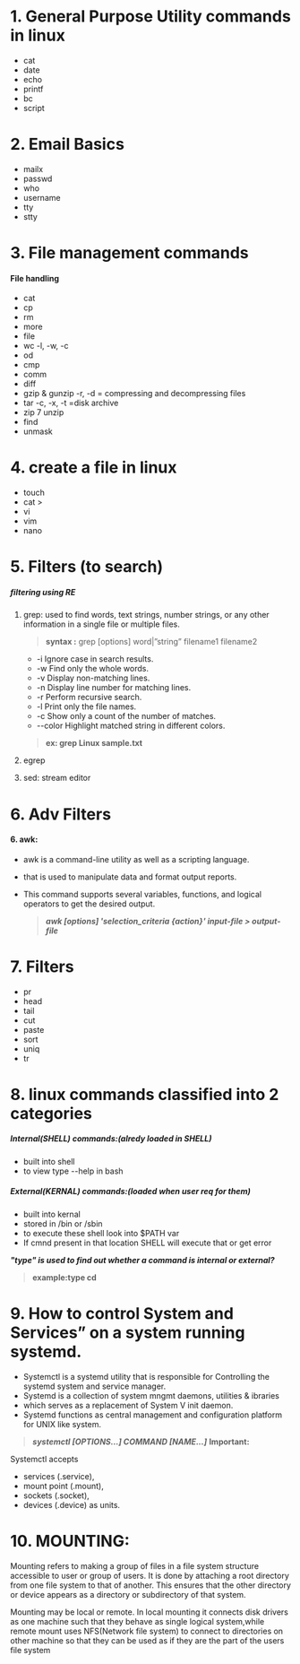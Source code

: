 # 1. General Purpose Utility commands in linux
- cat
- date
- echo
- printf
- bc
- script
 
# 2. Email Basics 
- mailx
- passwd
- who
- username
- tty
- stty

# 3. File management commands 
#### File handling
- cat
- cp
- rm
- more
- file
- wc -l, -w, -c
- od
- cmp
- comm
- diff
- gzip & gunzip -r, -d = compressing and decompressing files
- tar -c, -x, -t =disk archive
- zip 7 unzip
- find
- unmask

# 4. create a file in linux
- touch
- cat >
- vi
- vim
- nano

 # 5. Filters (to search)
 ##### filtering using RE
 1. grep: used to find words, text strings, number strings, or any other information in a single file or multiple files. 

   
    > **syntax :**  grep [options] word|”string” filename1 filename2 
   
    - -i	Ignore case in search results.
    - -w	Find only the whole words.
    - -v	Display non-matching lines.
    - -n	Display line number for matching lines.
    - -r	Perform recursive search.
    - -l	Print only the file names.
    - -c	Show only a count of the number of matches.
    - --color	Highlight matched string in different colors.

    > **ex: grep Linux sample.txt**

  2. egrep
  3. sed: stream editor 

# 6. Adv Filters

#### 6. awk: 
  - awk is a command-line utility as well as a scripting language.
  - that is used to manipulate data and format output reports.
  - This command supports several variables, functions, and logical operators to get the desired output.

    
    >  ***awk [options] 'selection_criteria {action}' input-file > output-file***
    

# 7. Filters
- pr
- head
- tail
- cut
- paste
- sort
- uniq
- tr

# 8. linux commands classified into 2 categories

##### Internal(SHELL) commands:(alredy loaded in SHELL)
- built into shell
- to view type --help in bash
##### External(KERNAL) commands:(loaded when user req for them)
- built into kernal 
- stored in /bin or /sbin 
- to execute these shell look into $PATH var 
- If cmnd present in that location SHELL will execute that or get error


***"type" is used to find out whether a command is internal or external?***
> **example:type cd**


# 9. How to control System and Services” on a system running systemd. 	

- Systemctl is a systemd utility that is responsible for Controlling the systemd system and service manager.
- Systemd is a collection of system mngmt daemons, utilities & ibraries 
- which serves as a replacement of System V init daemon. 
- Systemd functions as central management and configuration platform for UNIX like system.

> ***systemctl [OPTIONS...] COMMAND [NAME...]***
**Important:** 

Systemctl accepts 
- services (.service), 
- mount point (.mount), 
- sockets (.socket),
- devices (.device) as units.


# 10. MOUNTING:
Mounting refers to making a group of files in a file system structure accessible to user or group of users. 
It is done by attaching a root directory from one file system to that of another. 
This ensures that the other directory or device appears as a directory or subdirectory of that system.

Mounting may be local or remote. 
In local mounting it connects disk drivers as one machine such that they behave as single logical system,while remote mount uses NFS(Network file system) to connect to directories on other machine so that they can be used as if they are the part of the users file system
